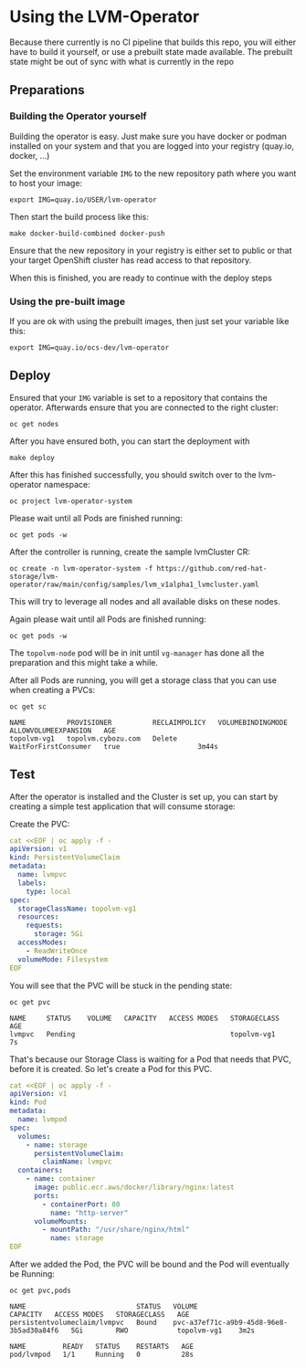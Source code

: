 # Using the LVM-Operator

Because there currently is no CI pipeline that builds this repo, you will either have to build it yourself, or use a prebuilt state made available. The prebuilt state might be out of sync with what is currently in the repo

## Preparations

### Building the Operator yourself

Building the operator is easy. Just make sure you have docker or podman installed on your system and that you are logged into your registry (quay.io, docker, ...)

Set the environment variable `IMG` to the new repository path where you want to host your image:

```
export IMG=quay.io/USER/lvm-operator
```

Then start the build process like this:

```
make docker-build-combined docker-push
```

Ensure that the new repository in your registry is either set to public or that your target OpenShift cluster has read access to that repository.

When this is finished, you are ready to continue with the deploy steps

### Using the pre-built image

If you are ok with using the prebuilt images, then just set your variable like this:

```
export IMG=quay.io/ocs-dev/lvm-operator
```

## Deploy

Ensured that your `IMG` variable is set to a repository that contains the operator.
Afterwards ensure that you are connected to the right cluster:

```
oc get nodes
```

After you have ensured both, you can start the deployment with

```
make deploy
```

After this has finished successfully, you should switch over to the lvm-operator namespace:

`oc project lvm-operator-system`

Please wait until all Pods are finished running:

```
oc get pods -w
```

After the controller is running, create the sample lvmCluster CR:

```
oc create -n lvm-operator-system -f https://github.com/red-hat-storage/lvm-operator/raw/main/config/samples/lvm_v1alpha1_lvmcluster.yaml
```

This will try to leverage all nodes and all available disks on these nodes.

Again please wait until all Pods are finished running:

```
oc get pods -w
```

The `topolvm-node` pod will be in init until `vg-manager` has done all the preparation and this might take a while.

After all Pods are running, you will get a storage class that you can use when creating a PVCs:

```
oc get sc

NAME          PROVISIONER          RECLAIMPOLICY   VOLUMEBINDINGMODE      ALLOWVOLUMEEXPANSION   AGE
topolvm-vg1   topolvm.cybozu.com   Delete          WaitForFirstConsumer   true                   3m44s
```

## Test

After the operator is installed and the Cluster is set up, you can start by creating a simple test application that will consume storage:

Create the PVC:

```yaml
cat <<EOF | oc apply -f -
apiVersion: v1
kind: PersistentVolumeClaim
metadata:
  name: lvmpvc
  labels:
    type: local
spec:
  storageClassName: topolvm-vg1
  resources:
    requests:
      storage: 5Gi
  accessModes:
    - ReadWriteOnce
  volumeMode: Filesystem
EOF
```

You will see that the PVC will be stuck in the pending state:

```
oc get pvc

NAME     STATUS    VOLUME   CAPACITY   ACCESS MODES   STORAGECLASS   AGE
lvmpvc   Pending                                      topolvm-vg1    7s
```

That's because our Storage Class is waiting for a Pod that needs that PVC, before it is created. So let's create a Pod for this PVC.

```yaml
cat <<EOF | oc apply -f -
apiVersion: v1
kind: Pod
metadata:
  name: lvmpod
spec:
  volumes:
    - name: storage
      persistentVolumeClaim:
        claimName: lvmpvc
  containers:
    - name: container
      image: public.ecr.aws/docker/library/nginx:latest
      ports:
        - containerPort: 80
          name: "http-server"
      volumeMounts:
        - mountPath: "/usr/share/nginx/html"
          name: storage
EOF
```

After we added the Pod, the PVC will be bound and the Pod will eventually be Running:

```
oc get pvc,pods

NAME                           STATUS   VOLUME                                     CAPACITY   ACCESS MODES   STORAGECLASS   AGE
persistentvolumeclaim/lvmpvc   Bound    pvc-a37ef71c-a9b9-45d8-96e8-3b5ad30a84f6   5Gi        RWO            topolvm-vg1    3m2s

NAME         READY   STATUS    RESTARTS   AGE
pod/lvmpod   1/1     Running   0          28s
```
